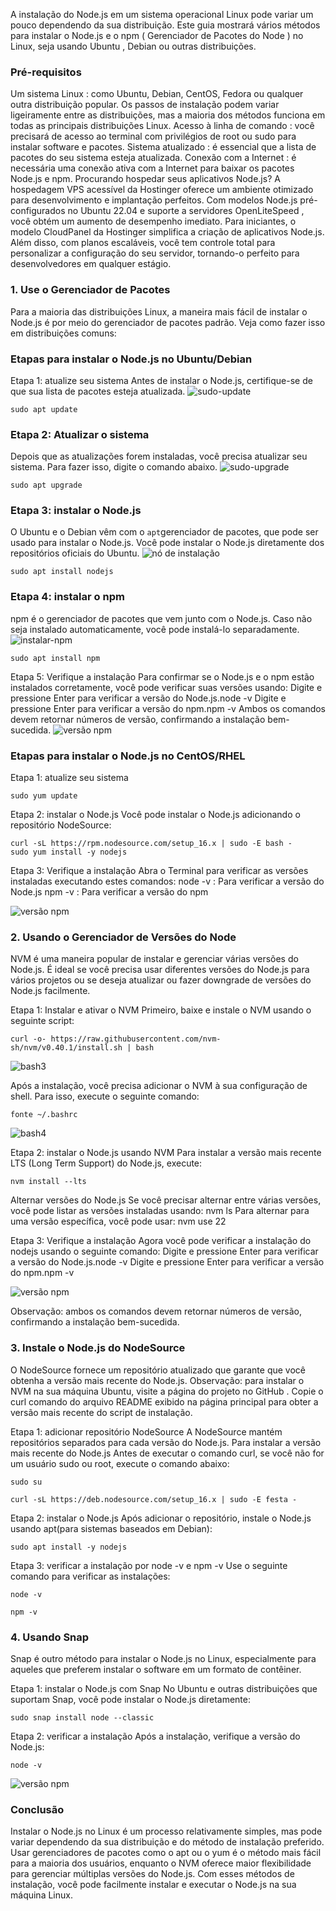 A instalação do Node.js em um sistema operacional Linux pode variar um pouco dependendo da sua distribuição. Este guia mostrará vários métodos para instalar o Node.js e o npm ( Gerenciador de Pacotes do Node ) no Linux, seja usando Ubuntu , Debian ou outras distribuições.

### Pré-requisitos
Um sistema Linux : como Ubuntu, Debian, CentOS, Fedora ou qualquer outra distribuição popular. Os passos de instalação podem variar ligeiramente entre as distribuições, mas a maioria dos métodos funciona em todas as principais distribuições Linux.
Acesso à linha de comando : você precisará de acesso ao terminal com privilégios de root ou sudo para instalar software e pacotes.
Sistema atualizado : é essencial que a lista de pacotes do seu sistema esteja atualizada.
Conexão com a Internet : é necessária uma conexão ativa com a Internet para baixar os pacotes Node.js e npm.
Procurando hospedar seus aplicativos Node.js? A hospedagem VPS acessível da Hostinger oferece um ambiente otimizado para desenvolvimento e implantação perfeitos. Com modelos Node.js pré-configurados no Ubuntu 22.04 e suporte a servidores OpenLiteSpeed , você obtém um aumento de desempenho imediato. Para iniciantes, o modelo CloudPanel da Hostinger simplifica a criação de aplicativos Node.js. Além disso, com planos escaláveis, você tem controle total para personalizar a configuração do seu servidor, tornando-o perfeito para desenvolvedores em qualquer estágio.


### 1. Use o Gerenciador de Pacotes
Para a maioria das distribuições Linux, a maneira mais fácil de instalar o Node.js é por meio do gerenciador de pacotes padrão. Veja como fazer isso em distribuições comuns:

### Etapas para instalar o Node.js no Ubuntu/Debian
Etapa 1: atualize seu sistema
Antes de instalar o Node.js, certifique-se de que sua lista de pacotes esteja atualizada.
![sudo-update](https://media.geeksforgeeks.org/wp-content/uploads/20241230180054152277/sudo-update.webp)

```
sudo apt update
```

### Etapa 2: Atualizar o sistema
Depois que as atualizações forem instaladas, você precisa atualizar seu sistema. Para fazer isso, digite o comando abaixo.
![sudo-upgrade](https://media.geeksforgeeks.org/wp-content/uploads/20241230180121254089/sudo-upgrade.webp)

```
sudo apt upgrade
```

### Etapa 3: instalar o Node.js
O Ubuntu e o Debian vêm com o `apt`gerenciador de pacotes, que pode ser usado para instalar o Node.js. Você pode instalar o Node.js diretamente dos repositórios oficiais do Ubuntu.
![nó de instalação](https://media.geeksforgeeks.org/wp-content/uploads/20241230180154144930/install-node.webp)

```
sudo apt install nodejs
```

### Etapa 4: instalar o npm
npm é o gerenciador de pacotes que vem junto com o Node.js. Caso não seja instalado automaticamente, você pode instalá-lo separadamente.
![instalar-npm](https://media.geeksforgeeks.org/wp-content/uploads/20241230180331401269/install-npm.webp)

```
sudo apt install npm
```


Etapa 5: Verifique a instalação
Para confirmar se o Node.js e o npm estão instalados corretamente, você pode verificar suas versões usando:
Digite   e pressione Enter para verificar a versão do Node.js.node -v
Digite   e pressione Enter para verificar a versão do npm.npm -v
Ambos os comandos devem retornar números de versão, confirmando a instalação bem-sucedida.
![versão npm](https://media.geeksforgeeks.org/wp-content/uploads/20241213123646942566/npm-version.webp)


### Etapas para instalar o Node.js no CentOS/RHEL
Etapa 1: atualize seu sistema
```
sudo yum update
```

Etapa 2: instalar o Node.js
Você pode instalar o Node.js adicionando o repositório NodeSource:
```
curl -sL https://rpm.nodesource.com/setup_16.x | sudo -E bash -   
sudo yum install -y nodejs
```

Etapa 3: Verifique a instalação
Abra o Terminal para verificar as versões instaladas executando estes comandos:
node -v : Para verificar a versão do Node.js
npm -v : Para verificar a versão do npm

![versão npm](https://media.geeksforgeeks.org/wp-content/uploads/20241213123646942566/npm-version.webp)

### 2. Usando o Gerenciador de Versões do Node
NVM é uma maneira popular de instalar e gerenciar várias versões do Node.js. É ideal se você precisa usar diferentes versões do Node.js para vários projetos ou se deseja atualizar ou fazer downgrade de versões do Node.js facilmente.

Etapa 1: Instalar e ativar o NVM
Primeiro, baixe e instale o NVM usando o seguinte script:
```
curl -o- https://raw.githubusercontent.com/nvm-sh/nvm/v0.40.1/install.sh | bash
```

![bash3](https://media.geeksforgeeks.org/wp-content/uploads/20241213132753927853/bash3.webp)

Após a instalação, você precisa adicionar o NVM à sua configuração de shell. Para isso, execute o seguinte comando:
```
fonte ~/.bashrc
```

![bash4](https://media.geeksforgeeks.org/wp-content/uploads/20241213132824631364/bash4.webp)

Etapa 2: instalar o Node.js usando NVM
Para instalar a versão mais recente LTS (Long Term Support) do Node.js, execute:
```
nvm install --lts
```

Alternar versões do Node.js
Se você precisar alternar entre várias versões, você pode listar as versões instaladas usando: nvm ls
Para alternar para uma versão específica, você pode usar: nvm use 22

Etapa 3: Verifique a instalação
Agora você pode verificar a instalação do nodejs usando o seguinte comando:
Digite   e pressione Enter para verificar a versão do Node.js.node -v
Digite   e pressione Enter para verificar a versão do npm.npm -v

![versão npm](https://media.geeksforgeeks.org/wp-content/uploads/20241213123646942566/npm-version.webp)

Observação: ambos os comandos devem retornar números de versão, confirmando a instalação bem-sucedida.

### 3. Instale o Node.js do NodeSource
O NodeSource fornece um repositório atualizado que garante que você obtenha a versão mais recente do Node.js.
Observação: para instalar o NVM na sua máquina Ubuntu, visite  a página do projeto no GitHub . Copie o  curl comando do arquivo README exibido na página principal para obter a versão mais recente do script de instalação.

Etapa 1: adicionar repositório NodeSource
A NodeSource mantém repositórios separados para cada versão do Node.js. Para instalar a versão mais recente do Node.js
Antes de executar o comando curl, se você não for um usuário sudo ou root, execute o comando abaixo:
```
sudo su 
```

```
curl -sL https://deb.nodesource.com/setup_16.x | sudo -E festa -
```

Etapa 2: instalar o Node.js
Após adicionar o repositório, instale o Node.js usando apt(para sistemas baseados em Debian):
```
sudo apt install -y nodejs
```

Etapa 3: verificar a instalação por node -v e npm -v
Use o seguinte comando para verificar as instalações:
```
node -v
```

```
npm -v
```

### 4. Usando Snap
Snap é outro método para instalar o Node.js no Linux, especialmente para aqueles que preferem instalar o software em um formato de contêiner.

Etapa 1: instalar o Node.js com Snap
No Ubuntu e outras distribuições que suportam Snap, você pode instalar o Node.js diretamente:
```
sudo snap install node --classic
```

Etapa 2: verificar a instalação
Após a instalação, verifique a versão do Node.js:
```
node -v
```

![versão npm](https://media.geeksforgeeks.org/wp-content/uploads/20241213123646942566/npm-version.webp)


### Conclusão
Instalar o Node.js no Linux é um processo relativamente simples, mas pode variar dependendo da sua distribuição e do método de instalação preferido. Usar gerenciadores de pacotes como o apt ou o yum é o método mais fácil para a maioria dos usuários, enquanto o NVM oferece maior flexibilidade para gerenciar múltiplas versões do Node.js. Com esses métodos de instalação, você pode facilmente instalar e executar o Node.js na sua máquina Linux.

